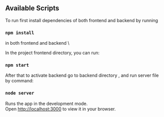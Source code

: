 
## Available Scripts
To run first install dependencies of both frontend and backend by running 
### `npm install`
in both frontend and backend \

In the project frontend directory, you can run:

### `npm start`

After that to activate backend go to backend directory , and run server file by command:
### `node server`


Runs the app in the development mode.\
Open [http://localhost:3000](http://localhost:3000) to view it in your browser.
